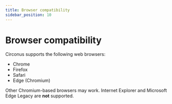```yaml
---
title: Browser compatibility
sidebar_position: 10
---
```


# Browser compatibility

Circonus supports the following web browsers:

- Chrome
- Firefox
- Safari
- Edge (Chromium)

Other Chromium-based browsers may work. Internet Explorer and Microsoft Edge Legacy are **not** supported.
